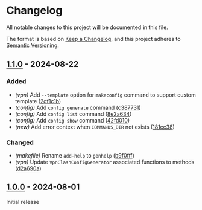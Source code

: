 # Changelog

All notable changes to this project will be documented in this file.

The format is based on [Keep a Changelog](https://keepachangelog.com/en/1.0.0/),
and this project adheres to [Semantic Versioning](https://semver.org/spec/v2.0.0.html).

## [1.1.0] - 2024-08-22

### Added

- *(vpn)* Add `--template` option for `makeconfig` command to support custom template ([2df1c1b](https://github.com/druagoon/icli-rs/commit/2df1c1b37d037f4b420fbd1bbed3c9d9f6c3a493))
- *(config)* Add `config generate` command ([c387731](https://github.com/druagoon/icli-rs/commit/c38773192e038a482ca48be1d0283e92a3bc2820))
- *(config)* Add `config list` command ([8e2a634](https://github.com/druagoon/icli-rs/commit/8e2a6349b9909739ee3aa537948d0669c8b979a7))
- *(config)* Add `config show` command ([42fd010](https://github.com/druagoon/icli-rs/commit/42fd010974d5456513dbcc38744430b162557ccf))
- *(new)* Add error context when `COMMANDS_DIR` not exists ([181cc38](https://github.com/druagoon/icli-rs/commit/181cc388564cbb8ab54cdb9e0b31dbf13614d33b))

### Changed

- *(makefile)* Rename `add-help` to `genhelp` ([b9f0fff](https://github.com/druagoon/icli-rs/commit/b9f0fff95ba90a00718021afef917728026056ff))
- *(vpn)* Update `VpnClashConfigGenerator` associated functions to methods ([d2a690a](https://github.com/druagoon/icli-rs/commit/d2a690a6d57d3bc3bcb9ba3afcf52b1a68b8bbdc))

## [1.0.0] - 2024-08-01

Initial release

[1.1.0]: https://github.com/druagoon/icli-rs/compare/v1.0.0..v1.1.0
[1.0.0]: https://github.com/druagoon/icli-rs/releases/tag/v1.0.0

<!-- generated by git-cliff -->
